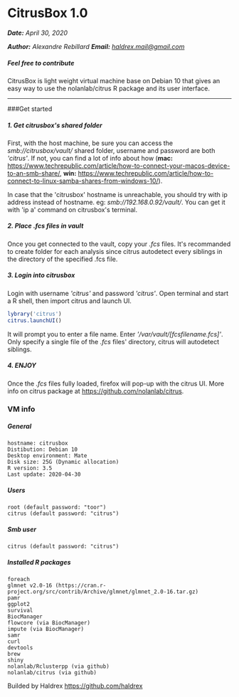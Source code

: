 # CitrusBox 1.0
***Date:*** *April 30, 2020*

 ***Author:*** *Alexandre Rebillard*
 ***Email:*** *haldrex.mail@gmail.com*

 ##### Feel free to contribute
 
CitrusBox is light weight virtual machine base on Debian 10 that gives an easy way to use the nolanlab/citrus R package and its user interface.
___



###Get started

##### 1. Get citrusbox's shared folder
First, with the host machine, be sure you can access the *smb://citrusbox/vault/* shared folder, username and password are both *'citrus'*. If not, you can find a lot of info about how (**mac:** https://www.techrepublic.com/article/how-to-connect-your-macos-device-to-an-smb-share/, **win:** https://www.techrepublic.com/article/how-to-connect-to-linux-samba-shares-from-windows-10/).


In case that the 'citrusbox' hostname is unreachable, you should try with ip address instead of hostname. eg: *smb://192.168.0.92/vault/*. You can get it with 'ip a' command on citrusbox's terminal.

##### 2. Place *.fcs* files in vault
Once you get connected to the vault, copy your *.fcs* files. It's recommanded to create folder for each analysis since citrus autodetect every siblings in the directory of the specified .fcs file.


##### 3. Login into citrusbox
Login with username *'citrus'* and password *'citrus'*. Open terminal and start a R shell, then import citrus and launch UI.

```R
lybrary('citrus')
citrus.launchUI()
```
It will prompt you to enter a file name. Enter *'/var/vault/[fcsfilename.fcs]'*.  Only specify a single file of the *.fcs* files' directory, citrus will autodetect siblings. 

##### 4. ENJOY
Once the *.fcs* files fully loaded, firefox will pop-up with the citrus UI.
More info on citrus package at https://github.com/nolanlab/citrus.

### VM info

##### General
	hostname: citrusbox
	Distibution: Debian 10
	Desktop environment: Mate
	Disk size: 25G (Dynamic allocation)
	R version: 3.5
	Last update: 2020-04-30

##### Users
	root (default password: "toor")
	citrus (default password: "citrus")

##### Smb user
	citrus (default password: "citrus")

##### Installed R packages
	foreach
	glmnet v2.0-16 (https://cran.r-project.org/src/contrib/Archive/glmnet/glmnet_2.0-16.tar.gz)
	pamr
	ggplot2
	survival
	BiocManager
	flowcore (via BiocManager)
	impute (via BiocManager)
	samr
	curl
	devtools
	brew
	shiny
	nolanlab/Rclusterpp (via github)
	nolanlab/citrus (via github)

Builded by Haldrex https://github.com/haldrex
